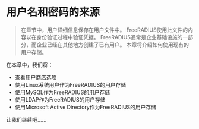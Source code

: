 # 用户名和密码的来源

> 在章节中，用户详细信息保存在用户文件中。 FreeRADIUS使用此文件的内容以在身份验证过程中验证凭据。 FreeRADIUS通常是企业基础设施的一部分，而企业已经在其他地方创建了已有用户。 本章将介绍如何使用现有的用户存储。

在本章中，我们将：

+ 查看用户商店选项
+ 使用Linux系统用户作为FreeRADIUS的用户存储
+ 使用MySQL作为FreeRADIUS的用户存储
+ 使用LDAP作为FreeRADIUS的用户存储
+ 使用Microsoft Active Directory作为FreeRADIUS的用户存储

让我们继续吧......